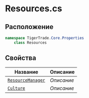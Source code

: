
# Resources.cs
## Расположение
```csharp
namespace TigerTrade.Core.Properties  
    class Resources
```

## Свойства
| Название | Описание |
| --- | --- |
| [`ResourceManager`](./Свойства/ResourceManager.md) | *Описание* |
| [`Culture`](./Свойства/Culture.md) | *Описание* |
